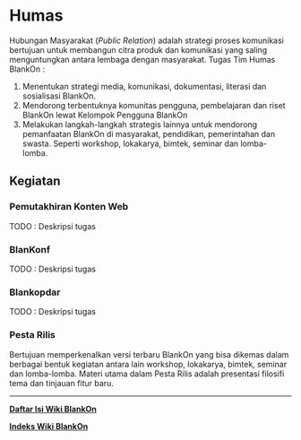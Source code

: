 # Humas

Hubungan Masyarakat (*Public Relation*) adalah strategi proses komunikasi bertujuan untuk membangun citra produk dan komunikasi yang saling menguntungkan antara lembaga dengan masyarakat.
Tugas Tim Humas BlankOn :

1. Menentukan strategi media, komunikasi, dokumentasi, literasi dan sosialisasi BlankOn.
1. Mendorong terbentuknya komunitas pengguna, pembelajaran dan riset BlankOn lewat Kelompok Pengguna BlankOn
1. Melakukan langkah-langkah strategis lainnya untuk mendorong pemanfaatan BlankOn di masyarakat, pendidikan, pemerintahan dan swasta. Seperti workshop, lokakarya, bimtek, seminar dan lomba-lomba. 

## Kegiatan

### Pemutakhiran Konten Web

TODO : Deskripsi tugas

### BlanKonf

TODO : Deskripsi tugas

### Blankopdar

TODO : Deskripsi tugas

### Pesta Rilis

Bertujuan memperkenalkan versi terbaru BlankOn yang bisa dikemas dalam berbagai bentuk kegiatan antara lain workshop, lokakarya, bimtek, seminar dan lomba-lomba. Materi utama dalam Pesta Rilis adalah presentasi filosifi tema dan tinjauan fitur baru.



---
[**Daftar Isi Wiki BlankOn**](/DaftarIsi/README.md)
 
[**Indeks Wiki BlankOn**](/Indeks.md)



